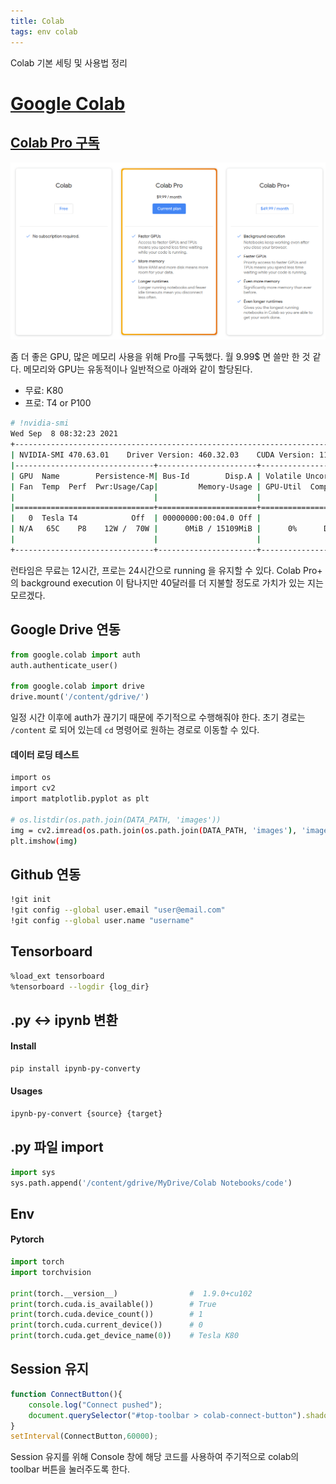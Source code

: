 ```yaml
---
title: Colab
tags: env colab
---
```


Colab 기본 세팅 및 사용법 정리

<!--more-->

# [Google Colab](https://colab.research.google.com/)

## [Colab Pro 구독](https://colab.research.google.com/signup)

![](/assets/images/21-09-08-colab-plan.png)

좀 더 좋은 GPU, 많은 메모리 사용을 위해 Pro를 구독했다. 월 9.99$ 면 쓸만 한 것 같다.
메모리와 GPU는 유동적이나 일반적으로 아래와 같이 할당된다.
- 무료: K80 
- 프로: T4 or P100

```sh
# !nvidia-smi
Wed Sep  8 08:32:23 2021       
+-----------------------------------------------------------------------------+
| NVIDIA-SMI 470.63.01    Driver Version: 460.32.03    CUDA Version: 11.2     |
|-------------------------------+----------------------+----------------------+
| GPU  Name        Persistence-M| Bus-Id        Disp.A | Volatile Uncorr. ECC |
| Fan  Temp  Perf  Pwr:Usage/Cap|         Memory-Usage | GPU-Util  Compute M. |
|                               |                      |               MIG M. |
|===============================+======================+======================|
|   0  Tesla T4            Off  | 00000000:00:04.0 Off |                    0 |
| N/A   65C    P8    12W /  70W |      0MiB / 15109MiB |      0%      Default |
|                               |                      |                  N/A |
+-------------------------------+----------------------+----------------------+
```

런타임은 무료는 12시간, 프로는 24시간으로 running 을 유지할 수 있다. Colab Pro+ 의 background execution 이 탐나지만 40달러를 더 지불할 정도로 가치가 있는 지는 모르겠다.

## Google Drive 연동

```py
from google.colab import auth
auth.authenticate_user()

from google.colab import drive
drive.mount('/content/gdrive/')
```

일정 시간 이후에 auth가 끊기기 때문에 주기적으로 수행해줘야 한다. 초기 경로는 `/content` 로 되어 있는데 `cd` 명령어로 원하는 경로로 이동할 수 있다.

#### 데이터 로딩 테스트
```sh
import os
import cv2
import matplotlib.pyplot as plt

# os.listdir(os.path.join(DATA_PATH, 'images'))
img = cv2.imread(os.path.join(os.path.join(DATA_PATH, 'images'), 'image.png'))
plt.imshow(img)
```

## Github 연동

```sh
!git init
!git config --global user.email "user@email.com"
!git config --global user.name "username"
```

## Tensorboard

```sh
%load_ext tensorboard
%tensorboard --logdir {log_dir}
```

## .py ↔️ ipynb 변환

#### Install

```sh
pip install ipynb-py-converty
```

#### Usages

```sh
ipynb-py-convert {source} {target}
```

## .py 파일 import

```py
import sys
sys.path.append('/content/gdrive/MyDrive/Colab Notebooks/code')
```

## Env

#### Pytorch

```py
import torch
import torchvision

print(torch.__version__)                #  1.9.0+cu102
print(torch.cuda.is_available())        # True
print(torch.cuda.device_count())        # 1
print(torch.cuda.current_device())      # 0
print(torch.cuda.get_device_name(0))    # Tesla K80
```

## Session 유지

```js
function ConnectButton(){
    console.log("Connect pushed"); 
    document.querySelector("#top-toolbar > colab-connect-button").shadowRoot.querySelector("#connect").click() 
}
setInterval(ConnectButton,60000);
```

Session 유지를 위해 Console 창에 해당 코드를 사용하여 주기적으로 colab의 toolbar 버튼을 눌러주도록 한다.

